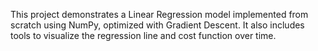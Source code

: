 This project demonstrates a Linear Regression model implemented from scratch using NumPy, optimized with Gradient Descent. It also includes tools to visualize the regression line and cost function over time.
